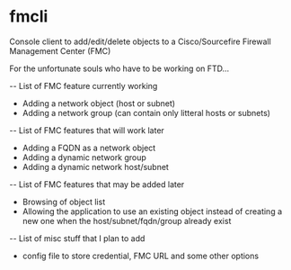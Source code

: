 # fmcli
Console client to add/edit/delete objects to a Cisco/Sourcefire Firewall Management Center (FMC)

For the unfortunate souls who have to be working on FTD...

-- List of FMC feature currently working 

* Adding a network object (host or subnet)
* Adding a network group (can contain only litteral hosts or subnets)

-- List of FMC features that will work later

* Adding a FQDN as a network object 
* Adding a dynamic network group
* Adding a dynamic network host/subnet

-- List of FMC features that may be added later

* Browsing of object list
* Allowing the application to use an existing object instead of creating a new one when the host/subnet/fqdn/group already exist

-- List of misc stuff that I plan to add 

* config file to store credential, FMC URL and some other options
 
